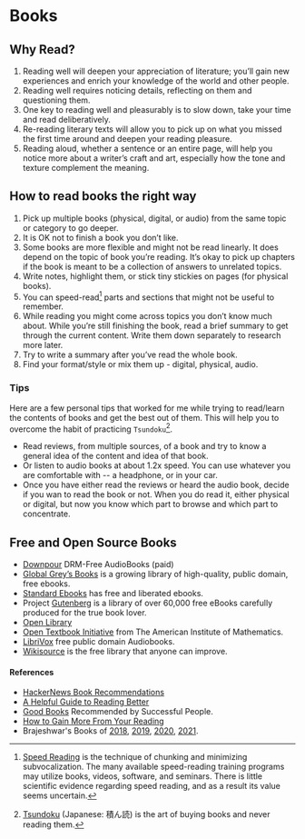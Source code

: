 # Books

## Why Read?

1. Reading well will deepen your appreciation of literature; you’ll gain new experiences and enrich your knowledge of the world and other people.
2. Reading well requires noticing details, reflecting on them and questioning them.
3. One key to reading well and pleasurably is to slow down, take your time and read deliberatively.
4. Re-reading literary texts will allow you to pick up on what you missed the first time around and deepen your reading pleasure.
5. Reading aloud, whether a sentence or an entire page, will help you notice more about a writer’s craft and art, especially how the tone and texture complement the meaning.

## How to read books the right way

1. Pick up multiple books (physical, digital, or audio) from the same topic or category to go deeper.
2. It is OK not to finish a book you don’t like.
3. Some books are more flexible and might not be read linearly. It does depend on the topic of book you’re reading. It’s okay to pick up chapters if the book is meant to be a collection of answers to unrelated topics.
4. Write notes, highlight them, or stick tiny stickies on pages (for physical books).
5. You can speed-read[^speed-read] parts and sections that might not be useful to remember.
6. While reading you might come across topics you don’t know much about. While you’re still finishing the book, read a brief summary to get through the current content. Write them down separately to research more later.
7. Try to write a summary after you’ve read the whole book.
8. Find your format/style or mix them up - digital, physical, audio.

### Tips

Here are a few personal tips that worked for me while trying to read/learn the contents of books and get the best out of them. This will help you to overcome the habit of practicing `Tsundoku`[^tsundoku].

- Read reviews, from multiple sources, of a book and try to know a general idea of the content and idea of that book.
- Or listen to audio books at about 1.2x speed. You can use whatever you are comfortable with -- a headphone, or in your car.
- Once you have either read the reviews or heard the audio book, decide if you wan to read the book or not. When you do read it, either physical or digital, but now you know which part to browse and which part to concentrate.

## Free and Open Source Books

- [Downpour](https://www.downpour.com) DRM-Free AudioBooks (paid)
- [Global Grey’s Books](https://www.globalgreyebooks.com/) is a growing library of high-quality, public domain, free ebooks.
- [Standard Ebooks](https://standardebooks.org) has free and liberated ebooks.
- Project [Gutenberg](https://www.gutenberg.org) is a library of over 60,000 free eBooks carefully produced for the true book lover.
- [Open Library](https://openlibrary.org)
- [Open Textbook Initiative](https://aimath.org/textbooks/) from The American Institute of Mathematics.
- [LibriVox](https://librivox.org) free public domain Audiobooks.
- [Wikisource](https://en.wikisource.org/wiki/Main_Page) is the free library that anyone can improve.

#### References

- [HackerNews Book Recommendations](https://hacker-recommended-books.vercel.app)
- [A Helpful Guide to Reading Better](https://fs.blog/reading/)
- [Good Books](https://www.goodbooks.io) Recommended by Successful People.
- [How to Gain More From Your Reading](https://psyche.co/guides/how-to-gain-more-from-reading-by-taking-it-all-in-more-slowly)
- Brajeshwar's Books of
  [2018](https://brajeshwar.com/2019/books-of-2018/),
  [2019](https://brajeshwar.com/2019/books-of-2019/),
  [2020](https://brajeshwar.com/2020/books-of-2020/),
  [2021](https://brajeshwar.com/2021/books-of-2021/).


[^speed-read]: [Speed Reading](https://en.wikipedia.org/wiki/Speed_reading) is the technique of chunking and minimizing subvocalization. The many available speed-reading training programs may utilize books, videos, software, and seminars. There is little scientific evidence regarding speed reading, and as a result its value seems uncertain.
[^tsundoku]: [Tsundoku](https://en.wikipedia.org/wiki/Tsundoku) (Japanese: 積ん読) is the art of buying books and never reading them.